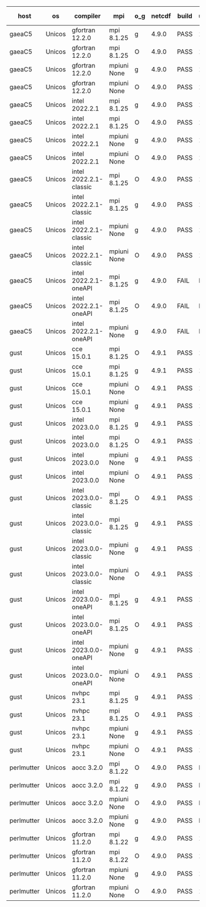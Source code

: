 

| host     | os       | compiler                              | mpi                      | o_g        | netcdf        | build       | u_pass          | u_fail          | s_pass            | s_fail            | e_pass             | e_fail             | nuopc_pass       | nuopc_fail       | artifacts link          |
|----------|----------|---------------------------------------|--------------------------|------------|---------------|-------------|-----------------|-----------------|-------------------|-------------------|--------------------|--------------------|------------------|------------------|-------------------------|
| gaeaC5 | Unicos | gfortran 12.2.0 | mpi 8.1.25  | g | 4.9.0  | PASS | 13924 | 0 | 49 | 0 | 80 | 0 | 52 | 0 | <a href="https://github.com/esmf-org/esmf-test-artifacts/tree/ce3c2e24377bf936a70f30c45355e5941c69bf90/feature_state-intent-internal/gfortran/12.2.0/g/mpi/8.1.25" target="_blank">ce3c2e2</a> | 
| gaeaC5 | Unicos | gfortran 12.2.0 | mpi 8.1.25  | O | 4.9.0  | PASS | 13924 | 0 | 49 | 0 | 80 | 0 | 52 | 0 | <a href="https://github.com/esmf-org/esmf-test-artifacts/tree/1f13fc03252afc058c56b347e9bc1239f2e8db98/feature_state-intent-internal/gfortran/12.2.0/O/mpi/8.1.25" target="_blank">1f13fc0</a> | 
| gaeaC5 | Unicos | gfortran 12.2.0 | mpiuni None  | g | 4.9.0  | PASS | 12340 | 0 | 8 | 0 | 43 | 0 | None | None | <a href="https://github.com/esmf-org/esmf-test-artifacts/tree/c86dc30cd0f16f0515eb0ca82b9f5e93f5db5856/feature_state-intent-internal/gfortran/12.2.0/g/mpiuni/None" target="_blank">c86dc30</a> | 
| gaeaC5 | Unicos | gfortran 12.2.0 | mpiuni None  | O | 4.9.0  | PASS | 12340 | 0 | 8 | 0 | 43 | 0 | None | None | <a href="https://github.com/esmf-org/esmf-test-artifacts/tree/ec991a535857d081da5b79485950ca44f90657d6/feature_state-intent-internal/gfortran/12.2.0/O/mpiuni/None" target="_blank">ec991a5</a> | 
| gaeaC5 | Unicos | intel 2022.2.1 | mpi 8.1.25  | g | 4.9.0  | PASS | 13924 | 0 | 49 | 0 | 80 | 0 | 52 | 0 | <a href="https://github.com/esmf-org/esmf-test-artifacts/tree/14f50d26422dcd3184f3ca23d3ccb9edd674b1f2/feature_state-intent-internal/intel/2022.2.1/g/mpi/8.1.25" target="_blank">14f50d2</a> | 
| gaeaC5 | Unicos | intel 2022.2.1 | mpi 8.1.25  | O | 4.9.0  | PASS | 13924 | 0 | 49 | 0 | 80 | 0 | 52 | 0 | <a href="https://github.com/esmf-org/esmf-test-artifacts/tree/7cba7a23dede52414e8ee345a77bc3c61bb4e041/feature_state-intent-internal/intel/2022.2.1/O/mpi/8.1.25" target="_blank">7cba7a2</a> | 
| gaeaC5 | Unicos | intel 2022.2.1 | mpiuni None  | g | 4.9.0  | PASS | 12340 | 0 | 8 | 0 | 43 | 0 | None | None | <a href="https://github.com/esmf-org/esmf-test-artifacts/tree/fd9e2b4088afce2997300ff11489b4ed1b0d3c0f/feature_state-intent-internal/intel/2022.2.1/g/mpiuni/None" target="_blank">fd9e2b4</a> | 
| gaeaC5 | Unicos | intel 2022.2.1 | mpiuni None  | O | 4.9.0  | PASS | 12340 | 0 | 8 | 0 | 43 | 0 | None | None | <a href="https://github.com/esmf-org/esmf-test-artifacts/tree/7f137f66c7d00e181dc2f71ece8c1b3ae8b2824e/feature_state-intent-internal/intel/2022.2.1/O/mpiuni/None" target="_blank">7f137f6</a> | 
| gaeaC5 | Unicos | intel 2022.2.1-classic | mpi 8.1.25  | O | 4.9.0  | PASS | 13924 | 0 | 49 | 0 | 80 | 0 | 52 | 0 | <a href="https://github.com/esmf-org/esmf-test-artifacts/tree/c685d50652fc93d319a8ba84a0d65f1d3b874a54/feature_state-intent-internal/intel/2022.2.1-classic/O/mpi/8.1.25" target="_blank">c685d50</a> | 
| gaeaC5 | Unicos | intel 2022.2.1-classic | mpi 8.1.25  | g | 4.9.0  | PASS | 13924 | 0 | 49 | 0 | 80 | 0 | 52 | 0 | <a href="https://github.com/esmf-org/esmf-test-artifacts/tree/ca2a2bc08f85114bc81dfe8282f7f5f2a6f4737d/feature_state-intent-internal/intel/2022.2.1-classic/g/mpi/8.1.25" target="_blank">ca2a2bc</a> | 
| gaeaC5 | Unicos | intel 2022.2.1-classic | mpiuni None  | g | 4.9.0  | PASS | 12340 | 0 | 8 | 0 | 43 | 0 | None | None | <a href="https://github.com/esmf-org/esmf-test-artifacts/tree/16472775aae2142e2a10e81e479851e07b7f991f/feature_state-intent-internal/intel/2022.2.1-classic/g/mpiuni/None" target="_blank">1647277</a> | 
| gaeaC5 | Unicos | intel 2022.2.1-classic | mpiuni None  | O | 4.9.0  | PASS | 12340 | 0 | 8 | 0 | 43 | 0 | None | None | <a href="https://github.com/esmf-org/esmf-test-artifacts/tree/59bf6d5003823042c1ef5eb75271e4f4e89f84ab/feature_state-intent-internal/intel/2022.2.1-classic/O/mpiuni/None" target="_blank">59bf6d5</a> | 
| gaeaC5 | Unicos | intel 2022.2.1-oneAPI | mpi 8.1.25  | g | 4.9.0  | FAIL | None | None | None | None | None | None | None | None | <a href="https://github.com/esmf-org/esmf-test-artifacts/tree/e8af7acaee177e712e9b2dd2fbea9865d4369cd7/feature_state-intent-internal/intel/2022.2.1-oneAPI/g/mpi/8.1.25" target="_blank">e8af7ac</a> | 
| gaeaC5 | Unicos | intel 2022.2.1-oneAPI | mpi 8.1.25  | O | 4.9.0  | FAIL | None | None | None | None | None | None | None | None | <a href="https://github.com/esmf-org/esmf-test-artifacts/tree/e39ea33b1317d0cc68c28f8e57fbfd27a6274165/feature_state-intent-internal/intel/2022.2.1-oneAPI/O/mpi/8.1.25" target="_blank">e39ea33</a> | 
| gaeaC5 | Unicos | intel 2022.2.1-oneAPI | mpiuni None  | g | 4.9.0  | FAIL | None | None | None | None | None | None | None | None | <a href="https://github.com/esmf-org/esmf-test-artifacts/tree/88f428b7d42c7100f6d650cbfaddf2fb0724fa2b/feature_state-intent-internal/intel/2022.2.1-oneAPI/g/mpiuni/None" target="_blank">88f428b</a> | 
| gust | Unicos | cce 15.0.1 | mpi 8.1.25  | O | 4.9.1  | PASS | 13846 | 78 | 49 | 0 | 80 | 0 | 51 | 1 | <a href="https://github.com/esmf-org/esmf-test-artifacts/tree/36b1cd1c794b1123b100394a1cc7b23feac941a9/feature_state-intent-internal/cce/15.0.1/O/mpi/8.1.25" target="_blank">36b1cd1</a> | 
| gust | Unicos | cce 15.0.1 | mpi 8.1.25  | g | 4.9.1  | PASS | 13848 | 76 | 49 | 0 | 80 | 0 | 51 | 1 | <a href="https://github.com/esmf-org/esmf-test-artifacts/tree/ec56fd1d73d6911e67b786e49db7881c876e6cde/feature_state-intent-internal/cce/15.0.1/g/mpi/8.1.25" target="_blank">ec56fd1</a> | 
| gust | Unicos | cce 15.0.1 | mpiuni None  | O | 4.9.1  | PASS | 12262 | 78 | 8 | 0 | 43 | 0 | None | None | <a href="https://github.com/esmf-org/esmf-test-artifacts/tree/6f1f659edaef463b031a617cf9d51243698f216c/feature_state-intent-internal/cce/15.0.1/O/mpiuni/None" target="_blank">6f1f659</a> | 
| gust | Unicos | cce 15.0.1 | mpiuni None  | g | 4.9.1  | PASS | 12264 | 76 | 8 | 0 | 43 | 0 | None | None | <a href="https://github.com/esmf-org/esmf-test-artifacts/tree/e711972f2be177d015c671a7172875d80b3470ff/feature_state-intent-internal/cce/15.0.1/g/mpiuni/None" target="_blank">e711972</a> | 
| gust | Unicos | intel 2023.0.0 | mpi 8.1.25  | g | 4.9.1  | PASS | 13924 | 0 | 49 | 0 | 80 | 0 | 52 | 0 | <a href="https://github.com/esmf-org/esmf-test-artifacts/tree/fe18851340f796fd47bb903d0f06ed5b9c0aa3b7/feature_state-intent-internal/intel/2023.0.0/g/mpi/8.1.25" target="_blank">fe18851</a> | 
| gust | Unicos | intel 2023.0.0 | mpi 8.1.25  | O | 4.9.1  | PASS | 13924 | 0 | 49 | 0 | 80 | 0 | 52 | 0 | <a href="https://github.com/esmf-org/esmf-test-artifacts/tree/9e67fe41102da84cbd5de100afa89d916bad376e/feature_state-intent-internal/intel/2023.0.0/O/mpi/8.1.25" target="_blank">9e67fe4</a> | 
| gust | Unicos | intel 2023.0.0 | mpiuni None  | g | 4.9.1  | PASS | 12340 | 0 | 8 | 0 | 43 | 0 | None | None | <a href="https://github.com/esmf-org/esmf-test-artifacts/tree/c99c1abd90323a5008d52276826820a01d72c07d/feature_state-intent-internal/intel/2023.0.0/g/mpiuni/None" target="_blank">c99c1ab</a> | 
| gust | Unicos | intel 2023.0.0 | mpiuni None  | O | 4.9.1  | PASS | 12340 | 0 | 8 | 0 | 43 | 0 | None | None | <a href="https://github.com/esmf-org/esmf-test-artifacts/tree/5c0a72867e4c7913754a9a641db5ec71733bddc5/feature_state-intent-internal/intel/2023.0.0/O/mpiuni/None" target="_blank">5c0a728</a> | 
| gust | Unicos | intel 2023.0.0-classic | mpi 8.1.25  | O | 4.9.1  | PASS | 13924 | 0 | 49 | 0 | 80 | 0 | 52 | 0 | <a href="https://github.com/esmf-org/esmf-test-artifacts/tree/c969655a12450f89fb6913cdb16eef5696a2c841/feature_state-intent-internal/intel/2023.0.0-classic/O/mpi/8.1.25" target="_blank">c969655</a> | 
| gust | Unicos | intel 2023.0.0-classic | mpi 8.1.25  | g | 4.9.1  | PASS | 13924 | 0 | 49 | 0 | 80 | 0 | 52 | 0 | <a href="https://github.com/esmf-org/esmf-test-artifacts/tree/ea60ed8175b28b57abea1455f864b7aec697de9c/feature_state-intent-internal/intel/2023.0.0-classic/g/mpi/8.1.25" target="_blank">ea60ed8</a> | 
| gust | Unicos | intel 2023.0.0-classic | mpiuni None  | g | 4.9.1  | PASS | 12340 | 0 | 8 | 0 | 43 | 0 | None | None | <a href="https://github.com/esmf-org/esmf-test-artifacts/tree/bd61050a3a9d2334c5c7903189aef7048da43bc0/feature_state-intent-internal/intel/2023.0.0-classic/g/mpiuni/None" target="_blank">bd61050</a> | 
| gust | Unicos | intel 2023.0.0-classic | mpiuni None  | O | 4.9.1  | PASS | 12340 | 0 | 8 | 0 | 43 | 0 | None | None | <a href="https://github.com/esmf-org/esmf-test-artifacts/tree/32212fd2fcfc92dbec109ef416170b6b44201768/feature_state-intent-internal/intel/2023.0.0-classic/O/mpiuni/None" target="_blank">32212fd</a> | 
| gust | Unicos | intel 2023.0.0-oneAPI | mpi 8.1.25  | g | 4.9.1  | PASS | 13924 | 0 | 49 | 0 | 80 | 0 | 40 | 12 | <a href="https://github.com/esmf-org/esmf-test-artifacts/tree/32a2073e13b55ae71bc3eb9e66f0cc8803bee892/feature_state-intent-internal/intel/2023.0.0-oneAPI/g/mpi/8.1.25" target="_blank">32a2073</a> | 
| gust | Unicos | intel 2023.0.0-oneAPI | mpi 8.1.25  | O | 4.9.1  | PASS | 13924 | 0 | 48 | 1 | 80 | 0 | 40 | 12 | <a href="https://github.com/esmf-org/esmf-test-artifacts/tree/5ee1e1b1ccedc5f9888232e006df4069a2d17a68/feature_state-intent-internal/intel/2023.0.0-oneAPI/O/mpi/8.1.25" target="_blank">5ee1e1b</a> | 
| gust | Unicos | intel 2023.0.0-oneAPI | mpiuni None  | g | 4.9.1  | PASS | 12340 | 0 | 8 | 0 | 43 | 0 | None | None | <a href="https://github.com/esmf-org/esmf-test-artifacts/tree/73a9746507f428148d04998d62e99a745257559f/feature_state-intent-internal/intel/2023.0.0-oneAPI/g/mpiuni/None" target="_blank">73a9746</a> | 
| gust | Unicos | intel 2023.0.0-oneAPI | mpiuni None  | O | 4.9.1  | PASS | 12340 | 0 | 8 | 0 | 43 | 0 | None | None | <a href="https://github.com/esmf-org/esmf-test-artifacts/tree/8b96df0c8058dfa040d5000ebd20ec1b0e61c892/feature_state-intent-internal/intel/2023.0.0-oneAPI/O/mpiuni/None" target="_blank">8b96df0</a> | 
| gust | Unicos | nvhpc 23.1 | mpi 8.1.25  | g | 4.9.1  | PASS | 13873 | 51 | 47 | 2 | 78 | 2 | 45 | 7 | <a href="https://github.com/esmf-org/esmf-test-artifacts/tree/0b55611b069f158fd427308ec642ff373bb234b8/feature_state-intent-internal/nvhpc/23.1/g/mpi/8.1.25" target="_blank">0b55611</a> | 
| gust | Unicos | nvhpc 23.1 | mpi 8.1.25  | O | 4.9.1  | PASS | 13921 | 3 | 49 | 0 | 80 | 0 | 45 | 7 | <a href="https://github.com/esmf-org/esmf-test-artifacts/tree/cc8e373b0bbd42ae80fbcdad82e90e0617943250/feature_state-intent-internal/nvhpc/23.1/O/mpi/8.1.25" target="_blank">cc8e373</a> | 
| gust | Unicos | nvhpc 23.1 | mpiuni None  | g | 4.9.1  | PASS | 12340 | 0 | 6 | 2 | 43 | 0 | None | None | <a href="https://github.com/esmf-org/esmf-test-artifacts/tree/360136fb3935dca4f95265bdbbd3ab2d54539338/feature_state-intent-internal/nvhpc/23.1/g/mpiuni/None" target="_blank">360136f</a> | 
| gust | Unicos | nvhpc 23.1 | mpiuni None  | O | 4.9.1  | PASS | 12338 | 2 | 8 | 0 | 43 | 0 | None | None | <a href="https://github.com/esmf-org/esmf-test-artifacts/tree/9f34424d176714db1a494f357582d74c2b42b5c9/feature_state-intent-internal/nvhpc/23.1/O/mpiuni/None" target="_blank">9f34424</a> | 
| perlmutter | Unicos | aocc 3.2.0 | mpi 8.1.22  | O | 4.9.0  | PASS | None | None | None | None | None | None | None | None | <a href="https://github.com/esmf-org/esmf-test-artifacts/tree/9087cbbce9873cfc840928fcf49a502552ef5480/feature_state-intent-internal/aocc/3.2.0/O/mpi/8.1.22" target="_blank">9087cbb</a> | 
| perlmutter | Unicos | aocc 3.2.0 | mpi 8.1.22  | g | 4.9.0  | PASS | None | None | None | None | None | None | 45 | 7 | <a href="https://github.com/esmf-org/esmf-test-artifacts/tree/e9ba78fb1e55de1e8015c7a71a410872308cf895/feature_state-intent-internal/aocc/3.2.0/g/mpi/8.1.22" target="_blank">e9ba78f</a> | 
| perlmutter | Unicos | aocc 3.2.0 | mpiuni None  | O | 4.9.0  | PASS | None | None | None | None | None | None | None | None | <a href="https://github.com/esmf-org/esmf-test-artifacts/tree/27b275d72b806875fe76496fe1374b597b79ee54/feature_state-intent-internal/aocc/3.2.0/O/mpiuni/None" target="_blank">27b275d</a> | 
| perlmutter | Unicos | aocc 3.2.0 | mpiuni None  | g | 4.9.0  | PASS | None | None | None | None | None | None | None | None | <a href="https://github.com/esmf-org/esmf-test-artifacts/tree/33920e43813e8e45f8dcbd18652bf9fd2948fbed/feature_state-intent-internal/aocc/3.2.0/g/mpiuni/None" target="_blank">33920e4</a> | 
| perlmutter | Unicos | gfortran 11.2.0 | mpi 8.1.22  | g | 4.9.0  | PASS | 13924 | 0 | 49 | 0 | None | None | None | None | <a href="https://github.com/esmf-org/esmf-test-artifacts/tree/5c5e29bcd8ff5123b49984edc701a0234890dd79/feature_state-intent-internal/gfortran/11.2.0/g/mpi/8.1.22" target="_blank">5c5e29b</a> | 
| perlmutter | Unicos | gfortran 11.2.0 | mpi 8.1.22  | O | 4.9.0  | PASS | 13924 | 0 | 49 | 0 | None | None | None | None | <a href="https://github.com/esmf-org/esmf-test-artifacts/tree/f29dc1d8a763887abe5652c801301cd2a1c499c8/feature_state-intent-internal/gfortran/11.2.0/O/mpi/8.1.22" target="_blank">f29dc1d</a> | 
| perlmutter | Unicos | gfortran 11.2.0 | mpiuni None  | g | 4.9.0  | PASS | 12340 | 0 | 8 | 0 | 43 | 0 | None | None | <a href="https://github.com/esmf-org/esmf-test-artifacts/tree/e1b0d45007ccfa469acb2dfbc053647d443aff0d/feature_state-intent-internal/gfortran/11.2.0/g/mpiuni/None" target="_blank">e1b0d45</a> | 
| perlmutter | Unicos | gfortran 11.2.0 | mpiuni None  | O | 4.9.0  | PASS | 12340 | 0 | 8 | 0 | 43 | 0 | None | None | <a href="https://github.com/esmf-org/esmf-test-artifacts/tree/7feaae07ca5fefc00c86f31b8b1adf07752453ca/feature_state-intent-internal/gfortran/11.2.0/O/mpiuni/None" target="_blank">7feaae0</a> | 
